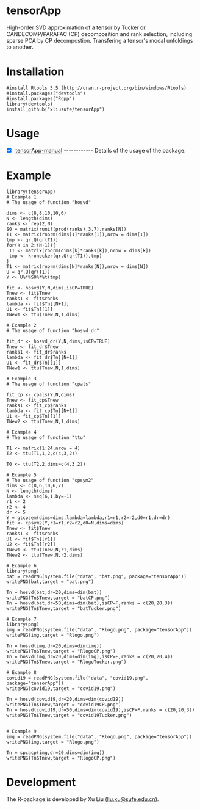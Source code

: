# tensorApp
  High-order SVD approximation of a tensor by Tucker or CANDECOMP/PARAFAC (CP) decomposition and rank selection, including sparse PCA by CP decompostion. Transfering a tensor's modal unfoldings to another.
 
  
# Installation

    #install Rtools 3.5 (http://cran.r-project.org/bin/windows/Rtools)
    #install.packages("devtools")
    #install.packages("Rcpp")
    library(devtools)
    install_github("xliusufe/tensorApp")

# Usage

   - [x] [tensorApp-manual](https://github.com/xliusufe/tensorApp/blob/master/inst/tensorApp-manual.pdf) ------------ Details of the usage of the package.
# Example

    library(tensorApp)
    # Example 1 
    # The usage of function "hosvd"
  
    dims <- c(8,8,10,10,6)
    N <- length(dims)
    ranks <- rep(2,N)
    S0 = matrix(runif(prod(ranks),3,7),ranks[N])
    T1 <- matrix(rnorm(dims[1]*ranks[1]),nrow = dims[1])
    tmp <- qr.Q(qr(T1))
    for(k in 2:(N-1)){
     T1 <- matrix(rnorm(dims[k]*ranks[k]),nrow = dims[k])
     tmp <- kronecker(qr.Q(qr(T1)),tmp)
    }
    T1 <- matrix(rnorm(dims[N]*ranks[N]),nrow = dims[N])
    U = qr.Q(qr(T1))
    Y <- U%*%S0%*%t(tmp)
  
    fit <- hosvd(Y,N,dims,isCP=TRUE)
    Tnew <- fit$Tnew
    ranks1 <- fit$ranks
    lambda <- fit$Tn[[N+1]]
    U1 <- fit$Tn[[1]]
    TNew1 <- ttu(Tnew,N,1,dims)
  
    # Example 2 
    # The usage of function "hosvd_dr"
  
    fit_dr <- hosvd_dr(Y,N,dims,isCP=TRUE)
    Tnew <- fit_dr$Tnew
    ranks1 <- fit_dr$ranks
    lambda <- fit_dr$Tn[[N+1]]
    U1 <- fit_dr$Tn[[1]]
    TNew1 <- ttu(Tnew,N,1,dims)
    
    # Example 3 
    # The usage of function "cpals"
  
    fit_cp <- cpals(Y,N,dims)
    Tnew <- fit_cp$Tnew
    ranks1 <- fit_cp$ranks
    lambda <- fit_cp$Tn[[N+1]]
    U1 <- fit_cp$Tn[[1]]
    TNew2 <- ttu(Tnew,N,1,dims)
	
    # Example 4 
    # The usage of function "ttu"

    T1 <- matrix(1:24,nrow = 4)
    T2 <- ttu(T1,1,2,c(4,3,2))
  
    T0 <- ttu(T2,2,dims=c(4,3,2))  

    # Example 5 
    # The usage of function "cpsym2"  
    dims <- c(8,6,10,6,7)
    N <- length(dims)
    lambda <- seq(6,1,by=-1)
    r1 <- 2
    r2 <- 4
    dr <- 5
    Y = gtcpsem(dims=dims,lambda=lambda,r1=r1,r2=r2,d0=r1,dr=dr)
    fit <- cpsym2(Y,r1=r1,r2=r2,d0=N,dims=dims)
    Tnew <- fit$Tnew
    ranks1 <- fit$ranks
    U1 <- fit$Tn[[r1]]
    U2 <- fit$Tn[[r2]]
    TNew1 <- ttu(Tnew,N,r1,dims)
    TNew2 <- ttu(Tnew,N,r2,dims)  
    
    # Example 6
    library(png)
    bat = readPNG(system.file("data", "bat.png", package="tensorApp"))
    writePNG(bat,target = "bat.png")
    
    Tn = hosvd(bat,dr=20,dims=dim(bat))
    writePNG(Tn$Tnew,target = "batCP.png")
    Tn = hosvd(bat,dr=50,dims=dim(bat),isCP=F,ranks = c(20,20,3))
    writePNG(Tn$Tnew,target = "batTucker.png")
    
    # Example 7
    library(png)
    img = readPNG(system.file("data", "Rlogo.png", package="tensorApp"))
    writePNG(img,target = "Rlogo.png")
    
    Tn = hosvd(img,dr=20,dims=dim(img))
    writePNG(Tn$Tnew,target = "RlogoCP.png")
    Tn = hosvd(img,dr=20,dims=dim(img),isCP=F,ranks = c(20,20,4))
    writePNG(Tn$Tnew,target = "RlogoTucker.png")
    
    # Example 8
    covid19 = readPNG(system.file("data", "covid19.png", package="tensorApp"))
    writePNG(covid19,target = "covid19.png")
    
    Tn = hosvd(covid19,dr=20,dims=dim(covid19))
    writePNG(Tn$Tnew,target = "covid19CP.png")
    Tn = hosvd(covid19,dr=50,dims=dim(covid19),isCP=F,ranks = c(20,20,3))
    writePNG(Tn$Tnew,target = "covid19Tucker.png")  
    
    
    # Example 9
    img = readPNG(system.file("data", "Rlogo.png", package="tensorApp"))
    writePNG(img,target = "Rlogo.png")
    
    Tn = spcacp(img,dr=20,dims=dim(img))
    writePNG(Tn$Tnew,target = "RlogoCP.png")   
  
# Development
The R-package is developed by Xu Liu (liu.xu@sufe.edu.cn).
